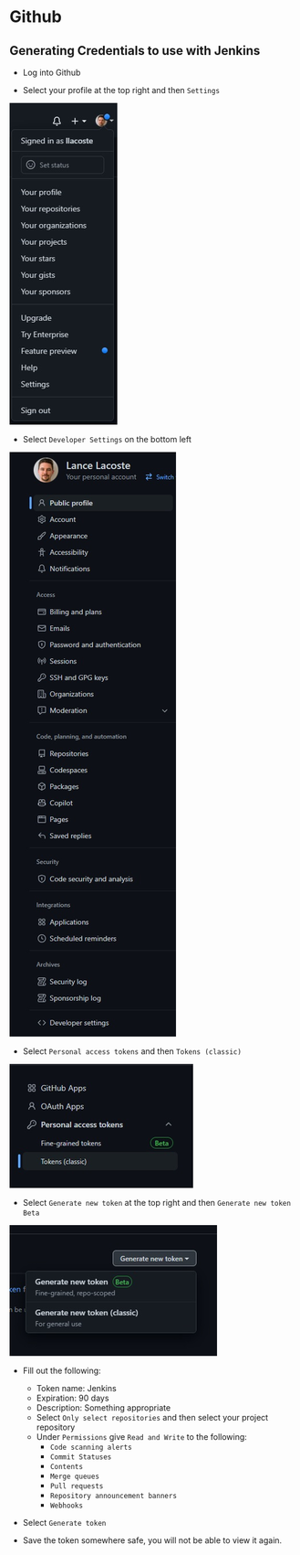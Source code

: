 # Github

## Generating Credentials to use with Jenkins

- Log into Github

- Select your profile at the top right and then `Settings`

![Account Settings](images/account_settings.jpg)

- Select `Developer Settings` on the bottom left

![Developer Settings](images/settings_developer_settings.jpg)

- Select `Personal access tokens` and then `Tokens (classic)`

![Personal Access Tokens](images/personal_access_tokens.jpg)

- Select `Generate new token` at the top right and then `Generate new token Beta`

![Generate New Token](images/generate_new_token.jpg)

- Fill out the following:
    - Token name: Jenkins
    - Expiration: 90 days
    - Description: Something appropriate
    - Select `Only select repositories` and then select your project repository
    - Under `Permissions` give `Read and Write` to the following:
        - `Code scanning alerts`
        - `Commit Statuses`
        - `Contents`
        - `Merge queues`
        - `Pull requests`
        - `Repository announcement banners`
        - `Webhooks`

- Select `Generate token`

- Save the token somewhere safe, you will not be able to view it again.


